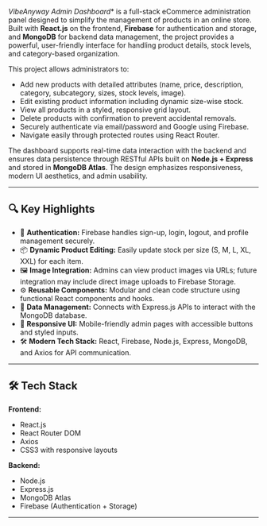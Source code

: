 *VibeAnyway Admin Dashboard** is a full-stack eCommerce administration panel designed to simplify the management of products in an online store. Built with **React.js** on the frontend, **Firebase** for authentication and storage, and **MongoDB** for backend data management, the project provides a powerful, user-friendly interface for handling product details, stock levels, and category-based organization.

This project allows administrators to:
- Add new products with detailed attributes (name, price, description, category, subcategory, sizes, stock levels, image).
- Edit existing product information including dynamic size-wise stock.
- View all products in a styled, responsive grid layout.
- Delete products with confirmation to prevent accidental removals.
- Securely authenticate via email/password and Google using Firebase.
- Navigate easily through protected routes using React Router.

The dashboard supports real-time data interaction with the backend and ensures data persistence through RESTful APIs built on **Node.js + Express** and stored in **MongoDB Atlas**. The design emphasizes responsiveness, modern UI aesthetics, and admin usability.

---

## 🔍 Key Highlights

- 🔐 **Authentication:** Firebase handles sign-up, login, logout, and profile management securely.
- 📦 **Dynamic Product Editing:** Easily update stock per size (S, M, L, XL, XXL) for each item.
- 🖼️ **Image Integration:** Admins can view product images via URLs; future integration may include direct image uploads to Firebase Storage.
- ⚙️ **Reusable Components:** Modular and clean code structure using functional React components and hooks.
- 💾 **Data Management:** Connects with Express.js APIs to interact with the MongoDB database.
- 📱 **Responsive UI:** Mobile-friendly admin pages with accessible buttons and styled inputs.
- 🛠️ **Modern Tech Stack:** React, Firebase, Node.js, Express, MongoDB, and Axios for API communication.

---

## 🛠️ Tech Stack

**Frontend:**
- React.js
- React Router DOM
- Axios
- CSS3 with responsive layouts

**Backend:**
- Node.js
- Express.js
- MongoDB Atlas
- Firebase (Authentication + Storage)

---
